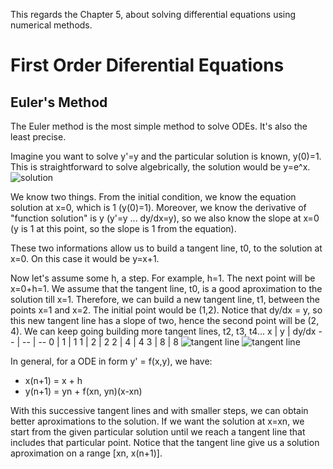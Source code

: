 This regards the Chapter 5, about solving differential equations using numerical methods.

# First Order Diferential Equations
## Euler's Method
The Euler method is the most simple method to solve ODEs. It's also the least precise. 

Imagine you want to solve y'=y and the particular solution is known, y(0)=1. This is straightforward to solve algebrically, the solution would be y=e^x. 
![solution](/img/1.png)

We know two things. From the initial condition, we know the equation solution at x=0, which is 1 (y(0)=1). Moreover, we know the derivative of "function solution" is y (y'=y ... dy/dx=y), so we also know the slope at x=0 (y is 1 at this point, so the slope is 1 from the equation). 

These two informations allow us to build a tangent line, t0, to the solution at x=0. On this case it would be y=x+1.

Now let's assume some h, a step. For example, h=1. The next point will be x=0+h=1. We assume that the tangent line, t0, is a good aproximation to the solution till x=1. Therefore, we can build a new tangent line, t1, between the points x=1 and x=2. The initial point would be (1,2). Notice that dy/dx = y, so this new tangent line has a slope of two, hence the second point will be (2, 4). We can keep going building more tangent lines, t2, t3, t4...
x | y | dy/dx
 -- | -- | --
0 | 1 | 1
1 | 2 | 2
2 | 4 | 4
3 | 8 | 8 
![tangent line](/img/2.png)
![tangent line](/img/2_.png)

In general, for a ODE in form y' = f(x,y), we have:
* x(n+1) = x + h
* y(n+1) = yn + f(xn, yn)(x-xn)

With this successive tangent lines and with smaller steps, we can obtain better aproximations to the solution. If we want the solution at x=xn, we start from the given particular solution until we reach a tangent line that includes that particular point. Notice that the tangent line give us a solution aproximation on a range [xn, x(n+1)].